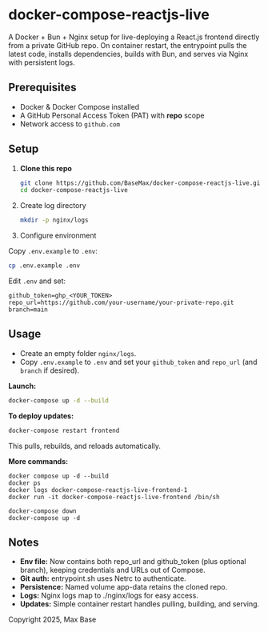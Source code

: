 # docker-compose-reactjs-live

A Docker + Bun + Nginx setup for live-deploying a React.js frontend directly from a private GitHub repo. On container restart, the entrypoint pulls the latest code, installs dependencies, builds with Bun, and serves via Nginx with persistent logs.

## Prerequisites

- Docker & Docker Compose installed
- A GitHub Personal Access Token (PAT) with **repo** scope
- Network access to `github.com`

## Setup

1. **Clone this repo**
   ```bash
   git clone https://github.com/BaseMax/docker-compose-reactjs-live.git
   cd docker-compose-reactjs-live
   ```

2. Create log directory

   ```bash
   mkdir -p nginx/logs
   ```

3. Configure environment

Copy `.env.example` to `.env`:

   ```bash
   cp .env.example .env
   ```

Edit `.env` and set:

```
github_token=ghp_<YOUR_TOKEN>
repo_url=https://github.com/your-username/your-private-repo.git
branch=main
```

## Usage

- Create an empty folder `nginx/logs`.
- Copy `.env.example` to `.env` and set your `github_token` and `repo_url` (and `branch` if desired).

**Launch:**

```bash
docker-compose up -d --build
```

**To deploy updates:**

```bash
docker-compose restart frontend
```

This pulls, rebuilds, and reloads automatically.

**More commands:**

```
docker compose up -d --build
docker ps
docker logs docker-compose-reactjs-live-frontend-1
docker run -it docker-compose-reactjs-live-frontend /bin/sh
```

```
docker-compose down
docker-compose up -d
```
## Notes

- **Env file:** Now contains both repo_url and github_token (plus optional branch), keeping credentials and URLs out of Compose.
- **Git auth:** entrypoint.sh uses Netrc to authenticate.
- **Persistence:** Named volume app-data retains the cloned repo.
- **Logs:** Nginx logs map to ./nginx/logs for easy access.
- **Updates:** Simple container restart handles pulling, building, and serving.

Copyright 2025, Max Base
